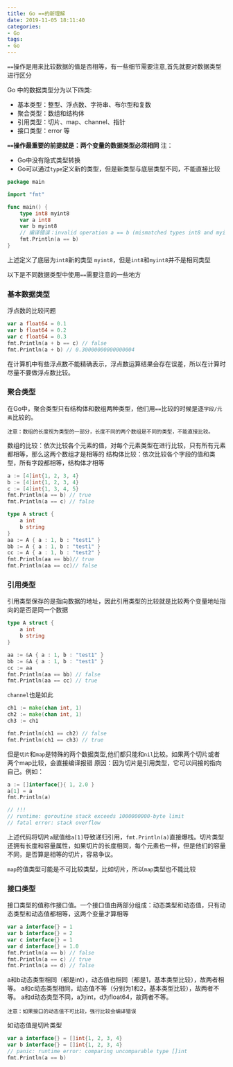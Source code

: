 ```yaml
---
title: Go ==的新理解
date: 2019-11-05 18:11:40
categories:
- Go
tags:
- Go
---
```


`==`操作是用来比较数据的值是否相等，有一些细节需要注意,首先就要对数据类型进行区分

Go 中的数据类型分为以下四类:
* 基本类型：整型、浮点数、字符串、布尔型和复数
* 聚合类型：数组和结构体
* 引用类型：切片、map、channel、指针
* 接口类型：error 等

**`==`操作最重要的前提就是：两个变量的数据类型必须相同**
注：

* Go中没有隐式类型转换
* Go可以通过`type`定义新的类型，但是新类型与底层类型不同，不能直接比较

```go
package main

import "fmt"

func main() {
    type int8 myint8
    var a int8
    var b myint8
    // 编译错误：invalid operation a == b (mismatched types int8 and myint8)
    fmt.Println(a == b)
}
```
上述定义了底层为`int8`新的类型 `myint8`，但是`int8`和`myint8`并不是相同类型

以下是不同数据类型中使用`==`需要注意的一些地方

### 基本数据类型
浮点数的比较问题
```go
var a float64 = 0.1
var b float64 = 0.2
var c float64 = 0.3
fmt.Println(a + b == c) // false
fmt.Println(a + b) // 0.30000000000000004
```
在计算机中有些浮点数不能精确表示，浮点数运算结果会存在误差，所以在计算时尽量不要做浮点数比较。

### 聚合类型
在Go中，聚合类型只有结构体和数组两种类型，他们用`==`比较的时候是逐`字段/元素`比较的。
```
注意：数组的长度视为类型的一部分，长度不同的两个数组是不同的类型，不能直接比较。
```
数组的比较：依次比较各个元素的值，对每个元素类型在进行比较，只有所有元素都相等，那么这两个数组才是相等的
结构体比较：依次比较各个字段的值和类型，所有字段都相等，结构体才相等
```go
a := [4]int{1, 2, 3, 4}
b := [4]int{1, 2, 3, 4}
c := [4]int{1, 3, 4, 5}
fmt.Println(a == b) // true
fmt.Println(a == c) // false

type A struct {
    a int
    b string
}
aa := A { a : 1, b : "test1" }
bb := A { a : 1, b : "test1" }
cc := A { a : 1, b : "test2" }
fmt.Println(aa == bb)// true
fmt.Println(aa == cc)// false
```

### 引用类型
引用类型保存的是指向数据的地址，因此引用类型的比较就是比较两个变量地址指向的是否是同一个数据
```go
type A struct {
    a int
    b string
}

aa := &A { a : 1, b : "test1" }
bb := &A { a : 1, b : "test1" }
cc := aa
fmt.Println(aa == bb) // false
fmt.Println(aa == cc) // true
```
`channel`也是如此
```go
ch1 := make(chan int, 1)
ch2 := make(chan int, 1)
ch3 := ch1

fmt.Println(ch1 == ch2) // false
fmt.Println(ch1 == ch3) // true
```
但是`切片`和`map`是特殊的两个数据类型,他们都只能和`nil`比较。如果两个切片或者两个map比较，会直接编译报错
原因：因为切片是引用类型，它可以间接的指向自己。例如：
```go
a := []interface{}{ 1, 2.0 }
a[1] = a
fmt.Println(a)

// !!!
// runtime: goroutine stack exceeds 1000000000-byte limit
// fatal error: stack overflow
```
上述代码将切片`a`赋值给`a[1]`导致递归引用，`fmt.Println(a)`直接爆栈。切片类型还拥有长度和容量属性，如果切片的长度相同，每个元素也一样，但是他们的容量不同，是否算是相等的切片，容易争议。

`map`的值类型可能是不可比较类型，比如切片，所以`map`类型也不能比较

### 接口类型
接口类型的值称作接口值。一个接口值由两部分组成：动态类型和动态值，只有动态类型和动态值都相等，这两个变量才算相等
```go
var a interface{} = 1
var b interface{} = 2
var c interface{} = 1
var d interface{} = 1.0
fmt.Println(a == b) // false
fmt.Println(a == c) // true
fmt.Println(a == d) // false
```
a和b动态类型相同（都是int），动态值也相同（都是1，基本类型比较），故两者相等。
a和c动态类型相同，动态值不等（分别为1和2，基本类型比较），故两者不等。
a和d动态类型不同，a为int，d为float64，故两者不等。

```
注意：如果接口的动态值不可比较，强行比较会编译错误
```
如动态值是切片类型
```go
var a interface{} = []int{1, 2, 3, 4}
var b interface{} = []int{1, 2, 3, 4}
// panic: runtime error: comparing uncomparable type []int
fmt.Println(a == b)
```
